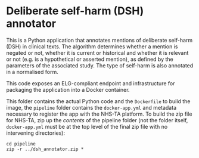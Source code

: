 Deliberate self-harm (DSH) annotator
====================================

This is a Python application that annotates mentions of deliberate self-harm (DSH) in clinical texts. The algorithm determines whether a mention is negated or not, whether it is current or historical and whether it is relevant or not (e.g. is a hypothetical or asserted mention), as defined by the parameters of the associated study. The type of self-harm is also annotated in a normalised form.

This code exposes an ELG-compliant endpoint and infrastructure for packaging the application into a Docker container.

This folder contains the actual Python code and the `Dockerfile` to build the image, the `pipeline` folder contains the `docker-app.yml` and metadata necessary to register the app with the NHS-TA platform.  To build the zip file for NHS-TA, zip up the _contents_ of the pipeline folder (not the folder itself, `docker-app.yml` must be at the top level of the final zip file with no intervening directories):

```
cd pipeline
zip -r ../dsh_annotator.zip *
```
